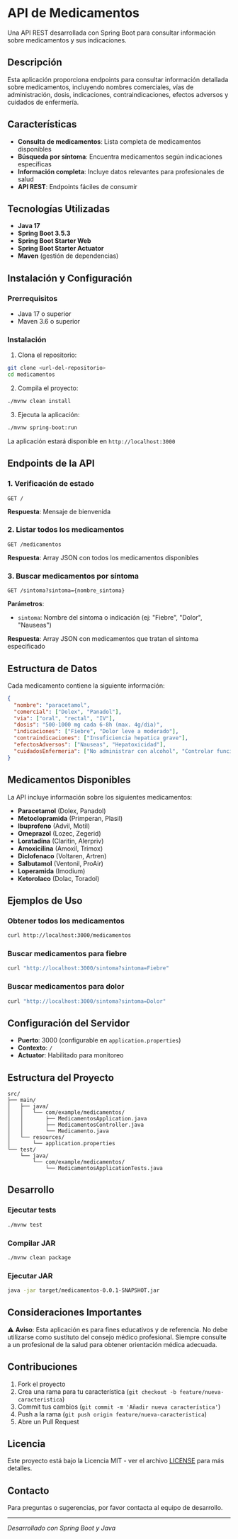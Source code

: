 # API de Medicamentos

Una API REST desarrollada con Spring Boot para consultar información sobre medicamentos y sus indicaciones.

## Descripción

Esta aplicación proporciona endpoints para consultar información detallada sobre medicamentos, incluyendo nombres comerciales, vías de administración, dosis, indicaciones, contraindicaciones, efectos adversos y cuidados de enfermería.

## Características

- **Consulta de medicamentos**: Lista completa de medicamentos disponibles
- **Búsqueda por síntoma**: Encuentra medicamentos según indicaciones específicas
- **Información completa**: Incluye datos relevantes para profesionales de salud
- **API REST**: Endpoints fáciles de consumir

## Tecnologías Utilizadas

- **Java 17**
- **Spring Boot 3.5.3**
- **Spring Boot Starter Web**
- **Spring Boot Starter Actuator**
- **Maven** (gestión de dependencias)

## Instalación y Configuración

### Prerrequisitos

- Java 17 o superior
- Maven 3.6 o superior

### Instalación

1. Clona el repositorio:
```bash
git clone <url-del-repositorio>
cd medicamentos
```

2. Compila el proyecto:
```bash
./mvnw clean install
```

3. Ejecuta la aplicación:
```bash
./mvnw spring-boot:run
```

La aplicación estará disponible en `http://localhost:3000`

## Endpoints de la API

### 1. Verificación de estado
```
GET /
```
**Respuesta**: Mensaje de bienvenida

### 2. Listar todos los medicamentos
```
GET /medicamentos
```
**Respuesta**: Array JSON con todos los medicamentos disponibles

### 3. Buscar medicamentos por síntoma
```
GET /sintoma?sintoma={nombre_sintoma}
```
**Parámetros**:
- `sintoma`: Nombre del síntoma o indicación (ej: "Fiebre", "Dolor", "Nauseas")

**Respuesta**: Array JSON con medicamentos que tratan el síntoma especificado

## Estructura de Datos

Cada medicamento contiene la siguiente información:

```json
{
  "nombre": "paracetamol",
  "comercial": ["Dolex", "Panadol"],
  "via": ["oral", "rectal", "IV"],
  "dosis": "500-1000 mg cada 6-8h (max. 4g/dia)",
  "indicaciones": ["Fiebre", "Dolor leve a moderado"],
  "contraindicaciones": ["Insuficiencia hepatica grave"],
  "efectosAdversos": ["Nauseas", "Hepatoxicidad"],
  "cuidadosEnfermeria": ["No administrar con alcohol", "Controlar funcion hepatica si su uso es prolongado"]
}
```

## Medicamentos Disponibles

La API incluye información sobre los siguientes medicamentos:

- **Paracetamol** (Dolex, Panadol)
- **Metoclopramida** (Primperan, Plasil)
- **Ibuprofeno** (Advil, Motil)
- **Omeprazol** (Lozec, Zegerid)
- **Loratadina** (Claritin, Alerpriv)
- **Amoxicilina** (Amoxil, Trimox)
- **Diclofenaco** (Voltaren, Artren)
- **Salbutamol** (Ventonil, ProAir)
- **Loperamida** (Imodium)
- **Ketorolaco** (Dolac, Toradol)

## Ejemplos de Uso

### Obtener todos los medicamentos
```bash
curl http://localhost:3000/medicamentos
```

### Buscar medicamentos para fiebre
```bash
curl "http://localhost:3000/sintoma?sintoma=Fiebre"
```

### Buscar medicamentos para dolor
```bash
curl "http://localhost:3000/sintoma?sintoma=Dolor"
```

## Configuración del Servidor

- **Puerto**: 3000 (configurable en `application.properties`)
- **Contexto**: `/`
- **Actuator**: Habilitado para monitoreo

## Estructura del Proyecto

```
src/
├── main/
│   ├── java/
│   │   └── com/example/medicamentos/
│   │       ├── MedicamentosApplication.java
│   │       ├── MedicamentosController.java
│   │       └── Medicamento.java
│   └── resources/
│       └── application.properties
└── test/
    └── java/
        └── com/example/medicamentos/
            └── MedicamentosApplicationTests.java
```

## Desarrollo

### Ejecutar tests
```bash
./mvnw test
```

### Compilar JAR
```bash
./mvnw clean package
```

### Ejecutar JAR
```bash
java -jar target/medicamentos-0.0.1-SNAPSHOT.jar
```

## Consideraciones Importantes

⚠️ **Aviso**: Esta aplicación es para fines educativos y de referencia. No debe utilizarse como sustituto del consejo médico profesional. Siempre consulte a un profesional de la salud para obtener orientación médica adecuada.

## Contribuciones

1. Fork el proyecto
2. Crea una rama para tu característica (`git checkout -b feature/nueva-caracteristica`)
3. Commit tus cambios (`git commit -m 'Añadir nueva característica'`)
4. Push a la rama (`git push origin feature/nueva-caracteristica`)
5. Abre un Pull Request

## Licencia

Este proyecto está bajo la Licencia MIT - ver el archivo [LICENSE](LICENSE) para más detalles.

## Contacto

Para preguntas o sugerencias, por favor contacta al equipo de desarrollo.

---

*Desarrollado con Spring Boot y Java*